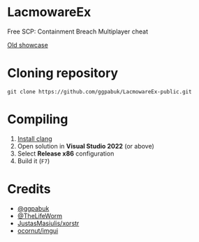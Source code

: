 # LacmowareEx
Free SCP: Containment Breach Multiplayer cheat

[Old showcase](https://youtu.be/MJOSJkd0jGo)

# Cloning repository
```
git clone https://github.com/ggpabuk/LacmowareEx-public.git
```

# Compiling
1. [Install clang](https://docs.microsoft.com/en-us/cpp/build/clang-support-msbuild)
1. Open solution in **Visual Studio 2022** (or above)
1. Select **Release x86** configuration
1. Build it (`F7`)

# Credits
+ [@ggpabuk](https://github.com/ggpabuk/)
+ [@TheLifeWorm](https://github.com/TheLifeWorm/)
+ [JustasMasiulis/xorstr](https://github.com/JustasMasiulis/xorstr)
+ [ocornut/imgui](https://github.com/ocornut/imgui)
